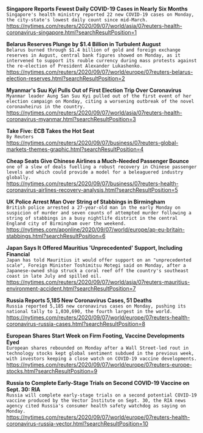 **Singapore Reports Fewest Daily COVID-19 Cases in Nearly Six Months**\
`Singapore's health ministry reported 22 new COVID-19 cases on Monday, the city-state's lowest daily count since mid-March.`\
https://nytimes.com/reuters/2020/09/07/world/asia/07reuters-health-coronavirus-singapore.html?searchResultPosition=1

**Belarus Reserves Plunge by $1.4 Billion in Turbulent August**\
`Belarus burned through $1.4 billion of gold and foreign exchange reserves in August, central bank figures showed on Monday, as it intervened to support its rouble currency during mass protests against the re-election of President Alexander Lukashenko.`\
https://nytimes.com/reuters/2020/09/07/world/europe/07reuters-belarus-election-reserves.html?searchResultPosition=2

**Myanmar's Suu Kyi Pulls Out of First Election Trip Over Coronavirus**\
`Myanmar leader Aung San Suu Kyi pulled out of the first event of her election campaign on Monday, citing a worsening outbreak of the novel coronavheirus in the country.`\
https://nytimes.com/reuters/2020/09/07/world/asia/07reuters-health-coronavirus-myanmar.html?searchResultPosition=3

**Take Five: ECB Takes the Hot Seat**\
`By Reuters`\
https://nytimes.com/reuters/2020/09/07/business/07reuters-global-markets-themes-graphic.html?searchResultPosition=4

**Cheap Seats Give Chinese Airlines a Much-Needed Passenger Bounce**\
`one of a slew of deals fuelling a robust recovery in Chinese passenger levels and which could provide a model for a beleaguered industry globally.`\
https://nytimes.com/reuters/2020/09/07/business/07reuters-health-coronavirus-airlines-recovery-analysis.html?searchResultPosition=5

**UK Police Arrest Man Over String of Stabbings in Birmingham**\
`British police arrested a 27-year-old man in the early Monday on suspicion of murder and seven counts of attempted murder following a string of stabbings in a busy nightlife district in the central England city of Birmingham over the weekend.`\
https://nytimes.com/aponline/2020/09/07/world/europe/ap-eu-britain-stabbings.html?searchResultPosition=6

**Japan Says It Offered Mauritius 'Unprecedented' Support, Including Financial**\
`Japan has told Mauritius it would offer support on an "unprecedented scale", Foreign Minister Toshimitsu Motegi said on Monday, after a Japanese-owned ship struck a coral reef off the country's southeast coast in late July and spilled oil.`\
https://nytimes.com/reuters/2020/09/07/world/asia/07reuters-mauritius-environment-accident.html?searchResultPosition=7

**Russia Reports 5,185 New Coronavirus Cases, 51 Deaths**\
`Russia reported 5,185 new coronavirus cases on Monday, pushing its national tally to 1,030,690, the fourth largest in the world. `\
https://nytimes.com/reuters/2020/09/07/world/europe/07reuters-health-coronavirus-russia-cases.html?searchResultPosition=8

**European Shares Start Week on Firm Footing, Vaccine Developments Eyed**\
`European shares rebounded on Monday after a Wall Street-led rout in technology stocks kept global sentiment subdued in the previous week, with investors keeping a close watch on COVID-19 vaccine developments.`\
https://nytimes.com/reuters/2020/09/07/world/europe/07reuters-europe-stocks.html?searchResultPosition=9

**Russia to Complete Early-Stage Trials on Second COVID-19 Vaccine on Sept. 30: RIA**\
`Russia will complete early-stage trials on a second potential COVID-19 vaccine produced by the Vector Institute on Sept. 30, the RIA news agency cited Russia's consumer health safety watchdog as saying on Monday. `\
https://nytimes.com/reuters/2020/09/07/world/europe/07reuters-health-coronavirus-russia-vector.html?searchResultPosition=10

